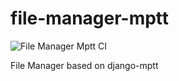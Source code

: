 # file-manager-mptt
![File Manager Mptt CI](https://github.com/OpenBytePy/file-manager-mptt/workflows/File%20Manager%20Mptt%20CI/badge.svg?branch=master)

File Manager based on django-mptt
